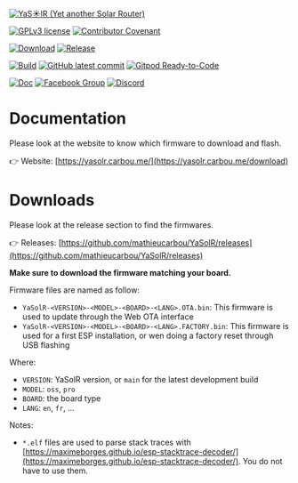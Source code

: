 [![YaS☀️lR (Yet another Solar Router)](https://yasolr.carbou.me/assets/img/logo.png)](https://yasolr.carbou.me/)

[![GPLv3 license](https://img.shields.io/badge/License-GPLv3-blue.svg)](https://www.gnu.org/licenses/gpl-3.0.txt)
[![Contributor Covenant](https://img.shields.io/badge/Contributor%20Covenant-2.1-4baaaa.svg)](code_of_conduct.md)

[![Download](https://img.shields.io/badge/Download-bin-green.svg)](https://yasolr.carbou.me/download)
[![Release](https://img.shields.io/github/release/mathieucarbou/YaSolR.svg)](https://GitHub.com/mathieucarbou/YaSolR/releases/)

[![Build](https://github.com/mathieucarbou/YaSolR/actions/workflows/build.yml/badge.svg?branch=main)](https://github.com/mathieucarbou/YaSolR/actions/workflows/build.yml)
[![GitHub latest commit](https://badgen.net/github/last-commit/mathieucarbou/YaSolR)](https://GitHub.com/mathieucarbou/YaSolR/commit/)
[![Gitpod Ready-to-Code](https://img.shields.io/badge/Gitpod-Ready--to--Code-blue?logo=gitpod)](https://gitpod.io/#https://github.com/mathieucarbou/YaSolR)

[![Doc](https://img.shields.io/badge/Doc-html-green.svg)](https://yasolr.carbou.me/manual)
[![Facebook Group](https://img.shields.io/badge/Facebook-group-blue.svg?logo=Facebook&logoColor=white)](https://www.facebook.com/groups/yasolr)
[![Discord](https://img.shields.io/discord/1293281195798560900.svg)](https://discord.gg/jBTgweft7P)

# Documentation

Please look at the website to know which firmware to download and flash.

👉 Website: [https://yasolr.carbou.me/](https://yasolr.carbou.me/download)

# Downloads

Please look at the release section to find the firmwares.

👉 Releases: [https://github.com/mathieucarbou/YaSolR/releases](https://github.com/mathieucarbou/YaSolR/releases)

**Make sure to download the firmware matching your board.**

Firmware files are named as follow:

- `YaSolR-<VERSION>-<MODEL>-<BOARD>-<LANG>.OTA.bin`: This firmware is used to update through the Web OTA interface
- `YaSolR-<VERSION>-<MODEL>-<BOARD>-<LANG>.FACTORY.bin`: This firmware is used for a first ESP installation, or wen doing a factory reset through USB flashing

Where:

- `VERSION`: YaSolR version, or `main` for the latest development build
- `MODEL`: `oss`, `pro`
- `BOARD`: the board type
- `LANG`: `en`, `fr`, ...

Notes:

- `*.elf` files are used to parse stack traces with [https://maximeborges.github.io/esp-stacktrace-decoder/](https://maximeborges.github.io/esp-stacktrace-decoder/). You do not have to use them.
